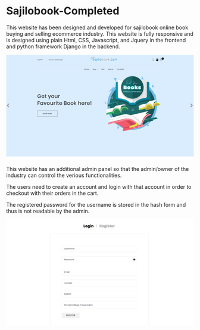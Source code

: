 # Sajilobook-Completed


This website has been designed and developed for sajilobook online book buying and selling ecommerce industry. 
This website is fully responsive and is designed using plain Html, CSS, Javascript, and Jquery in the frontend and python framework Django in the backend.

![](shop/static/sajilobook1.png)

This website has an additional admin panel so that the admin/owner of the industry can control the verious functionalities. 

The users need to create an account and login with that account in order to checkout with their orders in the cart. 

The registered password for the username is stored in the hash form and thus is not readable by the admin.

![](shop/static/register.png)
